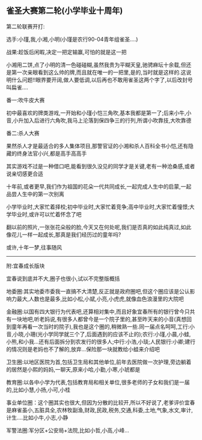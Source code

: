 ## 雀圣大赛第二轮(小学毕业十周年) ##

第二轮联赛开打:

 

选手:小瑾,我,小湘,小明(小瑾是农行90-04青年组雀圣....)

 

 

 

战果:趁饭后闲暇,决定一把定输赢,可怕的就是这一把

 

小湘用二饼,点了小明的清一色碰碰糊,虽然我贵为平糊天皇,驰骋麻坛十余载,但还是第一次亲眼看到这么帅的牌,而且就在唯一的一把里,是的,当时就是这样的.这说明什么问题!!眼界要开阔,做人要低调,以后再也不敢用雀圣这两个字了,以后改封号叫扁雀....

 

 

 

 

 

番一:吹牛皮大赛

 

初中最喜欢的牌类游戏,一开始和小瑾小恺三角吹,基本我都是第一了;后来小牛,小音,小升加入后进行六角吹,我马上沦落到保四争三的行列,所谓小吹靠技,大吹靠德

 

番二:杀人大赛

 

果然杀人才是最适合的多人集体项目,那警官证的小湘和杀人百科全书小恺,还有隐藏的终身法官小兴,都是高手高高手

 

 

 

其实游戏不过是一种借口吧,能看到很久没见的同学才是关键,老有一种沧桑感,或者说亲切感更合适

 

十年前,或者更早,我们作为祖国的花朵一代共同成长,一起完成人生中的启蒙,一起品尝人生中的第一次别离

 

小学毕业时,大家忙着择校;初中毕业时,大家忙着竞争;高中毕业时,大家忙着憧憬;大学毕业时,或许可以忙着怀念了吧

 

翻以前的照片,一张张花朵般的脸,今天又在何处呢,我们是否真的如此纯真过,如此像花儿一样一起成长,那真是我们经历过的童年吗?

 

或许,十年一梦,往事随风

 

 

 
---
 

附:宜春成长版块

宜春说到底并不大,圈子也很小,试以不完整版概括

 

地委圈:其实地委市委我一直搞不大清楚,反正就是政府圈吧,但这个圈应该是公认影响力最大,人数也是最多,比如小松,小斌,小亮,小虎虎,就像血色浪漫里的大院吧

 

金融圈:以国有四大银行为代表吧,还算相对集中,而且好象宜春所有的银行曾今只共有一块地吧,听老妈说,有很多人都曾今是一个院子里的,甚至昨天来的小音(真想回到童年再看一次当时的院子),我也是这个圈的,稍微熟一些.同一届点名呵呵,工行:小音,小晓,小珊(光小学同学就三个了,后面遇到的应该不止的);农行:小瑾,小晨,小蛙,小熊,和小我...还有后面拆分到农发行的很多人;中行:小浩,小琰;人民银行:小卿;建行的情况则是老妈也不了解的,放弃...保险那一块就教给小蛙来介绍吧

 

卫生圈:以地区医院为首,包括卫生局和其他单位,前年去医院做一次护理,旁边躺着的居然是小熙的妈妈,一聊天,原来小哈,小勤,小寒,小琥都是

 

教育圈:以各中小学为代表,包括教育局和相关单位,很多老师的子女和我们是一届的,比如小慧,小扬,小可,小桂

 

事业单位圈：这个圈其实也很大,但因为分散的比较开,所以不好说了,老爹评价宜春是麻雀虽小,五脏具全,农林牧副渔,财政,民政,税务,交通,科委,土地,气象,水文,审计,计生....比如小牛,小志,小静

 

军警法圈:军分区+公安局+法院,比如小哲,小高,小峰...